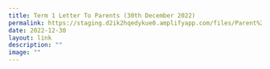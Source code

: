 ```yaml
---
title: Term 1 Letter To Parents (30th December 2022)
permalink: https://staging.d2ik2hqedykue0.amplifyapp.com/files/Parent%20Resources/2023/Term%201%20Letter%20to%20Parents%202023.pdf/
date: 2022-12-30
layout: link
description: ""
image: ""
---
```






